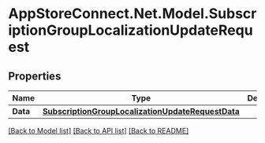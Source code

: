 # AppStoreConnect.Net.Model.SubscriptionGroupLocalizationUpdateRequest

## Properties

Name | Type | Description | Notes
------------ | ------------- | ------------- | -------------
**Data** | [**SubscriptionGroupLocalizationUpdateRequestData**](SubscriptionGroupLocalizationUpdateRequestData.md) |  | 

[[Back to Model list]](../README.md#documentation-for-models) [[Back to API list]](../README.md#documentation-for-api-endpoints) [[Back to README]](../README.md)

